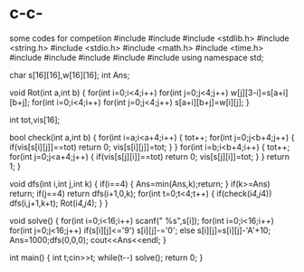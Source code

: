 # c-c-
some codes for competiion
#include<algorithm>
#include <iostream>
#include <stdlib.h>
#include <string.h>
#include  <stdio.h>
#include   <math.h>
#include   <time.h>
#include   <vector>
#include   <bitset>
#include    <queue>
#include      <map>
#include      <set>
using namespace std;
 
char s[16][16],w[16][16];
int Ans;
 
void Rot(int a,int b)
{
    for(int i=0;i<4;i++)
        for(int j=0;j<4;j++)
            w[j][3-i]=s[a+i][b+j];
    for(int i=0;i<4;i++)
        for(int j=0;j<4;j++)
            s[a+i][b+j]=w[i][j];
}
 
int tot,vis[16];
 
bool check(int a,int b)
{
    for(int i=a;i<a+4;i++)
    {
        tot++;
        for(int j=0;j<b+4;j++)
        {
            if(vis[s[i][j]]==tot)
                return 0;
            vis[s[i][j]]=tot;
        }
    }
    for(int i=b;i<b+4;i++)
    {
        tot++;
        for(int j=0;j<a+4;j++)
        {
            if(vis[s[j][i]]==tot)
                return 0;
            vis[s[j][i]]=tot;
        }
    }
    return 1;
}
 
void dfs(int i,int j,int k)
{
    if(i==4)
    {
        Ans=min(Ans,k);return;
    }
    if(k>=Ans)
        return;
    if(j==4)
        return dfs(i+1,0,k);
    for(int t=0;t<4;t++)
    {
        if(check(i*4,j*4))
            dfs(i,j+1,k+t);
        Rot(i*4,j*4);
    }
}
 
void solve()
{
    for(int i=0;i<16;i++)
        scanf(" %s",s[i]);
    for(int i=0;i<16;i++)
        for(int j=0;j<16;j++)
            if(s[i][j]<='9')
                s[i][j]-='0';
            else
                s[i][j]=s[i][j]-'A'+10;
    Ans=1000;dfs(0,0,0);
    cout<<Ans<<endl;
}
 
int main()
{
    int t;cin>>t;
    while(t--)
        solve();
    return 0;
}
